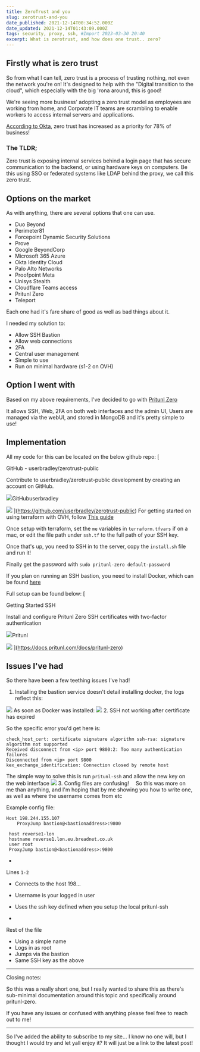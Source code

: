 ```yaml
---
title: ZeroTrust and you
slug: zerotrust-and-you
date_published: 2021-12-14T00:34:52.000Z
date_updated: 2021-12-14T01:43:09.000Z
tags: security, proxy, ssh, #Import 2023-03-30 20:40
excerpt: What is zerotrust, and how does one trust.. zero?
---
```


## Firstly what is zero trust

So from what I can tell, zero trust is a process of trusting nothing, not even the network you're on! It's designed to help with the "Digital transition to the cloud", which especially with the big 'rona around, this is good!

We're seeing more business' adopting a zero trust model as employees are working from home, and Corporate IT teams are scrambling to enable workers to access internal servers and applications. 

[According to Okta](https://www.okta.com/sites/default/files/2021-07/WPR-2021-ZeroTrust-070821.pdf), zero trust has increased as a priority for 78% of business!   

### The TLDR;

Zero trust is exposing internal services behind a login page that has secure communication to the backend, or using hardware keys on computers. Be this using SSO or federated systems like LDAP behind the proxy, we call this zero trust. 

## Options on the market

As with anything, there are several options that one can use. 

- Duo Beyond
- Perimeter81
- Forcepoint Dynamic Security Solutions
- Prove
- Google BeyondCorp
- Microsoft 365 Azure
- Okta Identity Cloud
- Palo Alto Networks
- Proofpoint Meta
- Unisys Stealth
- Cloudflare Teams access
- Pritunl Zero
- Teleport

Each one had it's fare share of good as well as bad things about it.

I needed my solution to:

- Allow SSH Bastion
- Allow web connections
- 2FA
- Central user management
- Simple to use
- Run on minimal hardware (s1-2 on OVH)

## Option I went with

Based on my above requirements, I've decided to go with [Pritunl Zero](https://zero.pritunl.com)

It allows SSH, Web, 2FA on both web interfaces and the admin UI, Users are managed via the webUI, and stored in MongoDB and it's pretty simple to use!

## Implementation

All my code for this can be located on the below github repo:
[

GitHub - userbradley/zerotrust-public

Contribute to userbradley/zerotrust-public development by creating an account on GitHub.

![](https://github.githubassets.com/favicons/favicon.svg)GitHubuserbradley

![](https://opengraph.githubassets.com/2308e21c024e7a78416d8c208b1ab6c624b50f62905581ef7298b47a62472324/userbradley/zerotrust-public)
](https://github.com/userbradley/zerotrust-public)
For getting started on using terraform with OVH, follow [This guide ](__GHOST_URL__/terraform-ovh-openstack/)

Once setup with terraform, set the `me` variables in `terraform.tfvars` if on a mac, or edit the file path under `ssh.tf` to the full path of your SSH key. 

Once that's up, you need to SSH in to the server, copy the `install.sh` file and run it! 

Finally get the password with `sudo pritunl-zero default-password`

If you plan on running an SSH bastion, you need to install Docker, which can be found [here](https://docs.docker.com/get-docker/)

Full setup can be found below:
[

Getting Started SSH

Install and configure Pritunl Zero SSH certificates with two-factor authentication

![](https://files.readme.io/gkjYhYaZQkyKjQTOFpIn_favicon.ico)Pritunl

![](https://files.readme.io/306844c-ssh0.png)
](https://docs.pritunl.com/docs/pritunl-zero)
## Issues I've had

So there have been a few teething issues I've had!

1. Installing the bastion service doesn't detail installing docker, the logs reflect this: 

![](__GHOST_URL__/content/images/2021/12/image.png)
As soon as Docker was installed:
![](__GHOST_URL__/content/images/2021/12/image-1.png)
2. SSH not working after certificate has expired

So the specific error you'd get here is: 

    check_host_cert: certificate signature algorithm ssh-rsa: signature algorithm not supported
    Received disconnect from <ip> port 9800:2: Too many authentication failures
    Disconnected from <ip> port 9800
    kex_exchange_identification: Connection closed by remote host

The simple way to solve this is run `pritunl-ssh` and allow the new key on the web interface
![](__GHOST_URL__/content/images/2021/12/image-2.png)
3. Config files are confusing!
 So this was more on me than anything, and I'm hoping that by me showing you how to write one, as well as where the username comes from etc

Example config file:

    Host 198.244.155.107
        ProxyJump bastion@<bastionaddress>:9800
    
     host reverse1-lon
     hostname reverse1.lon.eu.breadnet.co.uk
     user root
     ProxyJump bastion@<bastionaddress>:9800

- 
Lines `1-2`

- Connects to the host 198...
- Username is your logged in user
- Uses the ssh key defined when you setup the local pritunl-ssh

- 
Rest of the file

- Using a simple name
- Logs in as root
- Jumps via the bastion
- Same SSH key as the above

---

Closing notes:

So this was a really short one, but I really wanted to share this as there's sub-minimal documentation around this topic and specifically around pritunl-zero.

If you have any issues or confused with anything please feel free to reach out to me! 

---

So I've added the ability to subscribe to my site... I know no one will, but I thought I would try and let yall enjoy it? It will just be a link to the latest post! 
